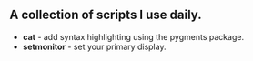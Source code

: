 <h2>A collection of scripts I use daily.</h2>
<ul>
<li><strong>cat</strong> - add syntax highlighting using the pygments package. 
<li><strong>setmonitor</strong> - set your primary display. 
</ul>

